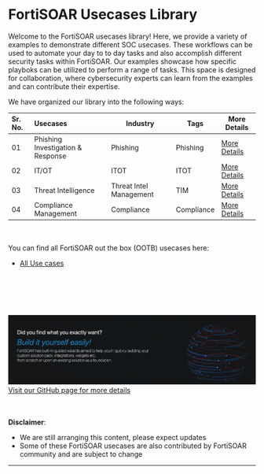 
# FortiSOAR Usecases Library

Welcome to the FortiSOAR usecases library! Here, we provide a variety of examples to demonstrate different SOC usecases. These workflows can be used to automate your day to to day tasks and also accomplish different security tasks within FortiSOAR. Our examples showcase how specific playboks can be utilized to perform a range of tasks. This space is designed for collaboration, where cybersecurity experts can learn from the examples and can contribute their expertise.

We have organized our library into the following ways:

| Sr. No. | Usecases                                           | Industry | Tags | More Details | 
|:----|:-------------------------------------------------------|--|--|--|
|01| Phishing Investigation & Response                         | Phishing | Phishing | [More Details](./docs/phishing-email-usecase.md) | 
|02| IT/OT                          | ITOT | ITOT | [More Details](./docs/itot-usecases.md) | 
|03| Threat Intelligence           |  Threat Intel Management | TIM | [More Details](./docs/threat-intelligence-usecases.md) |
|04| Compliance Management         |  Compliance | Compliance | [More Details](./docs/compliance-usecases.md) |

<br><br>
You can find all FortiSOAR out the box (OOTB) usecases here:
- [All Use cases](./docs/usecases-index.md)

<br><br>
--------------------------------------
![Build Your Content Logo](./docs/res/build-it-yourself.png)
[Visit our GitHub page for more details](https://github.com/fortinet-fortisoar/how-tos) 

<br><br>
**Disclaimer**: 
- We are still arranging this content, please expect updates 
- Some of these FortiSOAR usecases are also contributed by FortiSOAR community and are subject to change
***
